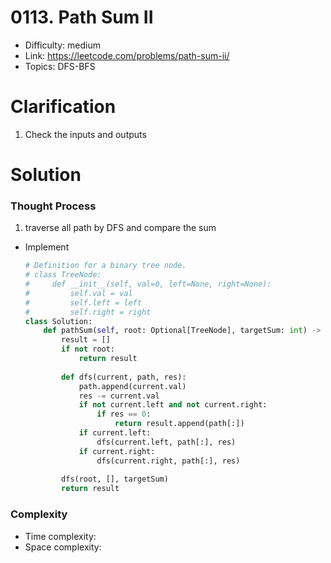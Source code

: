 # 0113. Path Sum II


* Difficulty: medium
* Link: https://leetcode.com/problems/path-sum-ii/
* Topics: DFS-BFS

# Clarification

1. Check the inputs and outputs

# Solution

### Thought Process

1. traverse all path by DFS and compare the sum
- Implement
    
    ```python
    # Definition for a binary tree node.
    # class TreeNode:
    #     def __init__(self, val=0, left=None, right=None):
    #         self.val = val
    #         self.left = left
    #         self.right = right
    class Solution:
        def pathSum(self, root: Optional[TreeNode], targetSum: int) -> List[List[int]]:
            result = []
            if not root:
                return result
            
            def dfs(current, path, res):
                path.append(current.val)
                res -= current.val
                if not current.left and not current.right:
                    if res == 0:
                        return result.append(path[:])
                if current.left:
                    dfs(current.left, path[:], res)
                if current.right:
                    dfs(current.right, path[:], res)
                
            dfs(root, [], targetSum)
            return result
    ```
    

### Complexity

- Time complexity:
- Space complexity: